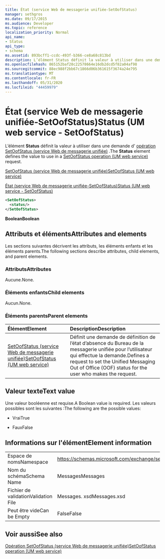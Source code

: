 ```yaml
---
title: État (service Web de messagerie unifiée-SetOofStatus)
manager: sethgros
ms.date: 09/17/2015
ms.audience: Developer
ms.topic: reference
localization_priority: Normal
api_name:
- Status
api_type:
- schema
ms.assetid: 893bcff1-ccdc-493f-b366-ce8a68c813bd
description: L’élément Status définit la valeur à utiliser dans une demande d’opération SetOofStatus (service Web de messagerie unifiée).
ms.openlocfilehash: 865152baf28c22578664e16db2dcd5f82a04af98
ms.sourcegitcommit: 88ec988f2bb67c1866d06b361615f3674a24e795
ms.translationtype: MT
ms.contentlocale: fr-FR
ms.lasthandoff: 05/31/2020
ms.locfileid: "44459979"
---
```

# <a name="status-um-web-service---setoofstatus"></a><span data-ttu-id="b25b3-103">État (service Web de messagerie unifiée-SetOofStatus)</span><span class="sxs-lookup"><span data-stu-id="b25b3-103">Status (UM web service - SetOofStatus)</span></span>

<span data-ttu-id="b25b3-104">L’élément **Status** définit la valeur à utiliser dans une demande d' [opération SetOofStatus (service Web de messagerie unifiée)](setoofstatus-operation-um-web-service.md) .</span><span class="sxs-lookup"><span data-stu-id="b25b3-104">The **Status** element defines the value to use in a [SetOofStatus operation (UM web service)](setoofstatus-operation-um-web-service.md) request.</span></span> 
  
[<span data-ttu-id="b25b3-105">SetOofStatus (service Web de messagerie unifiée)</span><span class="sxs-lookup"><span data-stu-id="b25b3-105">SetOofStatus (UM web service)</span></span>](setoofstatus-um-web-service.md)
  
[<span data-ttu-id="b25b3-106">État (service Web de messagerie unifiée-SetOofStatus)</span><span class="sxs-lookup"><span data-stu-id="b25b3-106">Status (UM web service - SetOofStatus)</span></span>](status-um-web-servicesetoofstatus.md)
  
```xml
<SetOofStatus>
  <status/>
</SetOofStatus>
```

 <span data-ttu-id="b25b3-107">**Boolean**</span><span class="sxs-lookup"><span data-stu-id="b25b3-107">**Boolean**</span></span>
## <a name="attributes-and-elements"></a><span data-ttu-id="b25b3-108">Attributs et éléments</span><span class="sxs-lookup"><span data-stu-id="b25b3-108">Attributes and elements</span></span>

<span data-ttu-id="b25b3-109">Les sections suivantes décrivent les attributs, les éléments enfants et les éléments parents.</span><span class="sxs-lookup"><span data-stu-id="b25b3-109">The following sections describe attributes, child elements, and parent elements.</span></span>
  
### <a name="attributes"></a><span data-ttu-id="b25b3-110">Attributs</span><span class="sxs-lookup"><span data-stu-id="b25b3-110">Attributes</span></span>

<span data-ttu-id="b25b3-111">Aucune.</span><span class="sxs-lookup"><span data-stu-id="b25b3-111">None.</span></span>
  
### <a name="child-elements"></a><span data-ttu-id="b25b3-112">Éléments enfants</span><span class="sxs-lookup"><span data-stu-id="b25b3-112">Child elements</span></span>

<span data-ttu-id="b25b3-113">Aucun.</span><span class="sxs-lookup"><span data-stu-id="b25b3-113">None.</span></span>
  
### <a name="parent-elements"></a><span data-ttu-id="b25b3-114">Éléments parents</span><span class="sxs-lookup"><span data-stu-id="b25b3-114">Parent elements</span></span>

|<span data-ttu-id="b25b3-115">**Élément**</span><span class="sxs-lookup"><span data-stu-id="b25b3-115">**Element**</span></span>|<span data-ttu-id="b25b3-116">**Description**</span><span class="sxs-lookup"><span data-stu-id="b25b3-116">**Description**</span></span>|
|:-----|:-----|
|[<span data-ttu-id="b25b3-117">SetOofStatus (service Web de messagerie unifiée)</span><span class="sxs-lookup"><span data-stu-id="b25b3-117">SetOofStatus (UM web service)</span></span>](setoofstatus-um-web-service.md) <br/> |<span data-ttu-id="b25b3-118">Définit une demande de définition de l’état d’absence du Bureau de la messagerie unifiée pour l’utilisateur qui effectue la demande.</span><span class="sxs-lookup"><span data-stu-id="b25b3-118">Defines a request to set the Unified Messaging Out of Office (OOF) status for the user who makes the request.</span></span>  <br/> |
   
## <a name="text-value"></a><span data-ttu-id="b25b3-119">Valeur texte</span><span class="sxs-lookup"><span data-stu-id="b25b3-119">Text value</span></span>

<span data-ttu-id="b25b3-120">Une valeur booléenne est requise.</span><span class="sxs-lookup"><span data-stu-id="b25b3-120">A Boolean value is required.</span></span> <span data-ttu-id="b25b3-121">Les valeurs possibles sont les suivantes :</span><span class="sxs-lookup"><span data-stu-id="b25b3-121">The following are the possible values:</span></span>
  
- <span data-ttu-id="b25b3-122">Vrai</span><span class="sxs-lookup"><span data-stu-id="b25b3-122">True</span></span>
    
- <span data-ttu-id="b25b3-123">Faux</span><span class="sxs-lookup"><span data-stu-id="b25b3-123">False</span></span>
    
## <a name="element-information"></a><span data-ttu-id="b25b3-124">Informations sur l'élément</span><span class="sxs-lookup"><span data-stu-id="b25b3-124">Element information</span></span>

|||
|:-----|:-----|
|<span data-ttu-id="b25b3-125">Espace de noms</span><span class="sxs-lookup"><span data-stu-id="b25b3-125">Namespace</span></span>  <br/> |https://schemas.microsoft.com/exchange/services/2006/messages  <br/> |
|<span data-ttu-id="b25b3-126">Nom du schéma</span><span class="sxs-lookup"><span data-stu-id="b25b3-126">Schema Name</span></span>  <br/> |<span data-ttu-id="b25b3-127">Messages</span><span class="sxs-lookup"><span data-stu-id="b25b3-127">Messages</span></span>  <br/> |
|<span data-ttu-id="b25b3-128">Fichier de validation</span><span class="sxs-lookup"><span data-stu-id="b25b3-128">Validation File</span></span>  <br/> |<span data-ttu-id="b25b3-129">Messages. xsd</span><span class="sxs-lookup"><span data-stu-id="b25b3-129">Messages.xsd</span></span>  <br/> |
|<span data-ttu-id="b25b3-130">Peut être vide</span><span class="sxs-lookup"><span data-stu-id="b25b3-130">Can be Empty</span></span>  <br/> |<span data-ttu-id="b25b3-131">False</span><span class="sxs-lookup"><span data-stu-id="b25b3-131">False</span></span>  <br/> |
   
## <a name="see-also"></a><span data-ttu-id="b25b3-132">Voir aussi</span><span class="sxs-lookup"><span data-stu-id="b25b3-132">See also</span></span>



[<span data-ttu-id="b25b3-133">Opération SetOofStatus (service Web de messagerie unifiée)</span><span class="sxs-lookup"><span data-stu-id="b25b3-133">SetOofStatus operation (UM web service)</span></span>](setoofstatus-operation-um-web-service.md)

